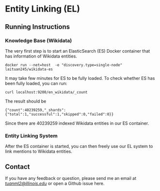 # Entity Linking (EL)

## Running Instructions

### Knowledge Base (Wikidata)
The very first step is to start an ElasticSearch (ES) Docker container that has information of Wikidata entities. 
```
docker run --net=host  -e "discovery.type=single-node" laituan245/wikidata-es
```
It may take few minutes for ES to be fully loaded. To check whether ES has been fully loaded, you can run:
```
curl localhost:9200/en_wikidata/_count
```
The result should be 
```
{"count":40239259,"_shards":{"total":1,"successful":1,"skipped":0,"failed":0}}
```
Since there are 40239259 indexed Wikidata entities in our ES container.

### Entity Linking System
After the ES container is started, you can then freely use our EL system to link mentions to Wikidata entities.

## Contact

If you have any feedback or question, please send me an email at *tuanml2@illinois.edu* or open a Github issue here.
